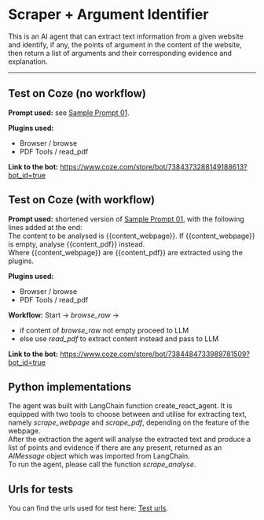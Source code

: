 # Scraper + Argument Identifier

This is an AI agent that can extract text information from a given website and identify, if any, the points of argument in the content of the website, then return a list of arguments and their corresponding evidence and explanation.

----------
## Test on Coze (no workflow)
**Prompt used:** see [Sample Prompt 01](Sample_Prompt_01.md).

**Plugins used:**
- Browser / browse
- PDF Tools / read_pdf

**Link to the bot:** https://www.coze.com/store/bot/7384373288149188613?bot_id=true

## Test on Coze (with workflow)
**Prompt used:** shortened version of [Sample Prompt 01](Sample_Prompt_01.md), with the following lines added at the end: <br>
The content to be analysed is {{content_webpage}}. If {{content_webpage}} is empty, analyse {{content_pdf}} instead. <br>
Where {{content_webpage}} are {{content_pdf}} are extracted using the plugins.


**Plugins used:** 
- Browser / browse
- PDF Tools / read_pdf

**Workflow:** 
Start &#8594; *browse_raw* &#8594; 
- if content of *browse_raw* not empty proceed to LLM
- else use *read_pdf* to extract content instead and pass to LLM

**Link to the bot:** https://www.coze.com/store/bot/7384484733989781509?bot_id=true


## Python implementations
The agent was built with LangChain function create_react_agent.  It is equipped with two tools to choose between and utilise for extracting text, namely *scrape_webpage* and *scrape_pdf*, depending on the feature of the webpage. 
<br>After the extraction the agent will analyse the extracted text and produce a list of points and evidence if there are any present, returned as an *AIMessage* object which was imported from LangChain.
<br> To run the agent, please call the function *scrape_analyse*.


## Urls for tests
You can find the urls used for test here: [Test urls](Test_urls.md).